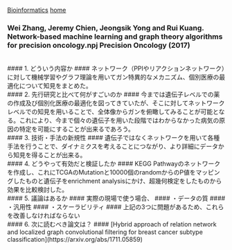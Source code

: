 [Bioinformatics](http://inoue0426.me/Bioinformatics)   [home](http://inoue0426.me/)

### Wei Zhang, Jeremy Chien, Jeongsik Yong and Rui Kuang. Network-based machine learning and graph theory algorithms for precision oncology.npj Precision Oncology (2017)
<br>
#### 1. どういう内容か
#### ネットワーク（PPIやリアクションネットワーク）に対して機械学習やグラフ理論を用いてガン特異的なメカニズム、個別医療の最適化について知見をまとめた。

<br>
#### 2.  先行研究と比べて何がすごいのか
#### 今までは遺伝子レベルでの薬の作成及び個別化医療の最適化を図ってきていたが、そこに対してネットワークレベルでの知見を用いることで、全体像からガンを俯瞰してみることが可能となる。これにより、今まで個々の遺伝子を用いた段階ではわからなかった病気の原因の特定を可能にすることが出来るであろう。
<br>
#### 3. 技術・手法の新規性
#### 遺伝子ではなくネットワークを用いて各種手法を行うことで、ダイナミクスを考えることにつながり、より詳細にデータから知見を得ることが出来る。
<br>
#### 4. どうやって有効だと検証したか
#### KEGG Pathwayのネットワークを作成し、これにTCGAのMutationと10000個のrandomからのP値をマッピングしたものと遺伝子をenrichment analysisにかけ、超幾何検定をしたものから効果を比較検討した。
<br>
#### 5. 議論はあるか
#### 実際の現場で使う場合、
#### ・データの質 
#### ・汎用性
#### ・スケーラビリティ
#### 上記の3つに問題があるため、これらを改善しなければならない
<br>
#### 6. 次に読むべき論文は？
#### [Hybrid approach of relation network and localized graph convolutional filtering for breast cancer subtype classification](https://arxiv.org/abs/1711.05859)